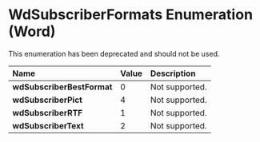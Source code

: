 
# WdSubscriberFormats Enumeration (Word)

This enumeration has been deprecated and should not be used.



|**Name**|**Value**|**Description**|
|:-----|:-----|:-----|
|**wdSubscriberBestFormat**|0|Not supported.|
|**wdSubscriberPict**|4|Not supported.|
|**wdSubscriberRTF**|1|Not supported.|
|**wdSubscriberText**|2|Not supported.|
